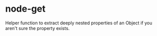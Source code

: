 # node-get
Helper function to extract deeply nested properties of an Object if you aren't sure the property exists.
